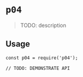 # `p04`

> TODO: description

## Usage

```
const p04 = require('p04');

// TODO: DEMONSTRATE API
```
